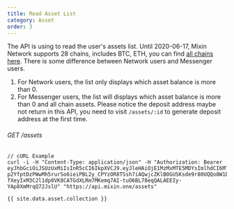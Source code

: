 ```yaml
---
title: Read Asset List
category: Asset
order: 3
---
```


The API is using to read the user's assets list. Until 2020-06-17, Mixin Network supports 28 chains, includes BTC, ETH, you can find [all chains here](https://mixin.one/network/chains). There is some difference between Network users and Messenger users.

1. For Network users, the list only displays which asset balance is more than 0.
2. For Messenger users, the list will displays which asset balance is more than 0 and all chain assets. Please notice the deposit address maybe not return in this API, you need to visit `/assets/:id` to generate deposit address at the first time. 

###### GET /assets

```
// cURL Example
curl -i -H "Content-Type: application/json" -H "Authorization: Bearer eyJhbGciOiJSUzUxMiIsInR5cCI6IkpXVCJ9.eyJleHAiOjE1MzMxMTE5MDYsImlhdCI6MTUyNTMzNTkwNiwianRpIjoiZjdmMjRjMjQtYmQ0MC00ZDhlLTgyNzktOWRjNDgzYjNiYzEwIiwic2lkIjoiYTM0YzA3YTktNzU1ZC00YjU0LTk0YzUtZTQ1ZTlhMmRkNDNlIiwic2lnIjoiZWQ0MDU4OTk4YmU1ODA1ZGRkOGMzOWQ3ZmVkM2NiNDk5YjIzMzI1Y2QyMTk1OWNiZDExNzJkYzc3MmEzZDYxYyIsInVpZCI6IjA2YWVkMWUzLWJkNzctNGE1OS05OTFhLTViYjVhZTZmYmIwOSJ9.FRu1IBx-p2YfptDzPWwMh5rurSo6ieiPBL2y_CPYzOR8TSsh7iAQwjcZKlB0GUSKsde9r80UQQo8W1bwN8Od852AoKbUp3qg8l-fXeyIxM3C2l1dp0VK8CATGdXLRm7MKemq7AI-tuO6BL78eqQALAEEIy-YAp8XmMrqQ72JslU" "https://api.mixin.one/assets"
```

```
{{ site.data.asset.collection }}
```
